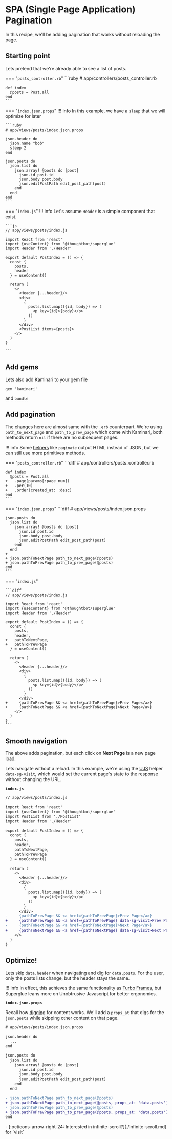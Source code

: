# SPA (Single Page Application) Pagination

In this recipe, we'll be adding pagination that works without reloading the
page.

## Starting point

Lets pretend that we're already able to see a list of posts.

=== "`posts_controller.rb`"
    ```ruby
    # app/controllers/posts_controller.rb

    def index
      @posts = Post.all
    end
    ```

=== "`index.json.props`"
    !!! info
        In this example, we have a `sleep` that we will optimize
        for later

    ```ruby
    # app/views/posts/index.json.props

    json.header do
      json.name "bob"
      sleep 2
    end

    json.posts do
      json.list do
        json.array! @posts do |post|
          json.id post.id
          json.body post.body
          json.editPostPath edit_post_path(post)
        end
      end
    end
    ```

=== "`index.js`"
    !!! info
        Let's assume `Header` is a simple component that exist.

    ```js
    // app/views/posts/index.js

    import React from 'react'
    import {useContent} from '@thoughtbot/superglue'
    import Header from './Header'

    export default PostIndex = () => {
      const {
        posts,
        header
      } = useContent()

      return (
        <>
          <Header {...header}/>
          <div>
            {
              posts.list.map(({id, body}) => (
                <p key={id}>{body}</p>
              ))
            }
          </div>
          <PostList items={posts}>
        </>
      )
    }

    ```

## Add gems

Lets also add Kaminari to your gem file

```terminal
gem 'kaminari'
```

and `bundle`

## Add pagination

The changes here are almost same with the `.erb` counterpart. We're using
`path_to_next_page` and `path_to_prev_page` which come with Kaminari, both
methods return `nil` if there are no subsequent pages.

!!! info
    Some [helpers] like `paginate` output HTML instead of
    JSON, but we can still use more primitives methods.

[helpers]: https://github.com/kaminari/kaminari#the-paginate-helper-method


=== "`posts_controller.rb`"
    ```diff
    # app/controllers/posts_controller.rb

    def index
      @posts = Post.all
    +   .page(params[:page_num])
    +   .per(10)
    +   .order(created_at: :desc)
    end
    ```

=== "`index.json.props`"
    ```diff
    # app/views/posts/index.json.props

    json.posts do
      json.list do
        json.array! @posts do |post|
          json.id post.id
          json.body post.body
          json.editPostPath edit_post_path(post)
        end
      end
    +
    + json.pathToNextPage path_to_next_page(@posts)
    + json.pathToPrevPage path_to_prev_page(@posts)
    end
    ```

=== "`index.js`"


    ```diff
    // app/views/posts/index.js

    import React from 'react'
    import {useContent} from '@thoughtbot/superglue'
    import Header from './Header'

    export default PostIndex = () => {
      const {
        posts,
        header,
    +   pathToNextPage,
    +   pathToPrevPage
      } = useContent()

      return (
        <>
          <Header {...header}/>
          <div>
            {
              posts.list.map(({id, body}) => (
                <p key={id}>{body}</p>
              ))
            }
          </div>
    +     {pathToPrevPage && <a href={pathToPrevPage}>Prev Page</a>}
    +     {pathToNextPage && <a href={pathToNextPage}>Next Page</a>}
        </>
      )
    }
    ```

## Smooth navigation

The above adds pagination, but each click on **Next Page** is
a new page load.

Lets navigate without a reload. In this example, we're using the [UJS] helper `data-sg-visit`,
which would set the current page's state to the response without changing the URL.

**`index.js`**

```diff
// app/views/posts/index.js

import React from 'react'
import {useContent} from '@thoughtbot/superglue'
import PostList from './PostList'
import Header from './Header'

export default PostIndex = () => {
  const {
    posts,
    header,
    pathToNextPage,
    pathToPrevPage
  } = useContent()

  return (
    <>
      <Header {...header}/>
      <div>
        {
          posts.list.map(({id, body}) => (
            <p key={id}>{body}</p>
          ))
        }
      </div>
-     {pathToPrevPage && <a href={pathToPrevPage}>Prev Page</a>}
+     {pathToPrevPage && <a href={pathToPrevPage} data-sg-visit>Prev Page</a>}
-     {pathToNextPage && <a href={pathToNextPage}>Next Page</a>}
+     {pathToNextPage && <a href={pathToNextPage} data-sg-visit>Next Page</a>}
    </>
  )
}
```

## Optimize!

Lets skip `data.header` when navigating and dig for `data.posts`. For the
user, only the posts lists change, but the header stays the same.

!!! info
    In effect, this achieves the same functionality as [Turbo Frames], but
    Superglue leans more on Unobtrusive Javascript for better ergonomics.

[Turbo Frames]: https://turbo.hotwired.dev/handbook/frames

**`index.json.props`**

Recall how [digging] for content works. We'll add a `props_at` that digs for
the `json.posts` while skipping other content on that page.

  [digging]: ../tutorial.md#digging-for-content

```diff
# app/views/posts/index.json.props

json.header do
  ...
end

json.posts do
  json.list do
    json.array! @posts do |post|
      json.id post.id
      json.body post.body
      json.editPostPath edit_post_path(post)
    end
  end

- json.pathToNextPage path_to_next_page(@posts)
+ json.pathToNextPage path_to_next_page(@posts, props_at: 'data.posts')
- json.pathToPrevPage path_to_prev_page(@posts)
+ json.pathToPrevPage path_to_prev_page(@posts, props_at: 'data.posts')
end
```

<div class="grid cards" markdown>
  -  [:octicons-arrow-right-24: Interested in infinite-scroll?](./infinite-scroll.md)
     for `visit`
</div>

[UJS]: ../ujs.md
